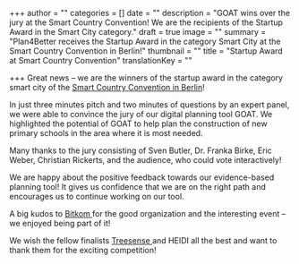+++
author = ""
categories = []
date = ""
description = "GOAT wins over the jury at the Smart Country Convention! We are the recipients of the Startup Award in the Smart City category."
draft = true
image = ""
summary = "Plan4Better receives the Startup Award in the category Smart City at the Smart Country Convention in Berlin!"
thumbnail = ""
title = "Startup Award at Smart Country Convention"
translationKey = ""

+++
Great news – we are the winners of the startup award in the category smart city of the [Smart Country Convention in Berlin](https://www.smartcountry.berlin/en/ "Smart Country Convention")!

In just three minutes pitch and two minutes of questions by an expert panel, we were able to convince the jury of our digital planning tool GOAT. We highlighted the potential of GOAT to help plan the construction of new primary schools in the area where it is most needed.

Many thanks to the jury consisting of Sven Butler, Dr. Franka Birke, Eric Weber, Christian Rickerts, and the audience, who could vote interactively!

We are happy about the positive feedback towards our evidence-based planning tool! It gives us confidence that we are on the right path and encourages us to continue working on our tool.

A big kudos to [Bitkom ](https://www.bitkom.org/EN "Bitkom")for the good organization and the interesting event – we enjoyed being part of it!

We wish the fellow finalists [Treesense ](https://treesense.net/ "Treesense")and HEIDI all the best and want to thank them for the exciting competition!